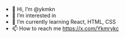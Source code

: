 - 👋 Hi, I’m @ykmkn
- 👀 I’m interested in 
- 🌱 I’m currently learning React, HTML, CSS
- 📫 How to reach me https://x.com/Ykmrykc
